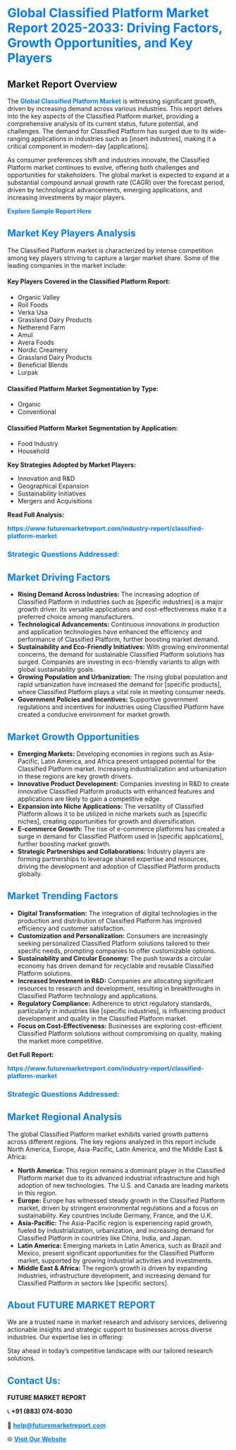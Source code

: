 <h1 style="color: #007BFF;">Global Classified Platform Market Report 2025-2033: Driving Factors, Growth Opportunities, and Key Players</h1>

<section id="overview">
<h2>Market Report Overview</h2>
<p>The <a href="https://www.futuremarketreport.com/industry-report/classified-platform-market" style="color: #007BFF; text-decoration: none;"><strong>Global Classified Platform Market</strong></a> is witnessing significant growth, driven by increasing demand across various industries. This report delves into the key aspects of the Classified Platform market, providing a comprehensive analysis of its current status, future potential, and challenges. The demand for Classified Platform has surged due to its wide-ranging applications in industries such as [insert industries], making it a critical component in modern-day [applications].</p>
<p>As consumer preferences shift and industries innovate, the Classified Platform market continues to evolve, offering both challenges and opportunities for stakeholders. The global market is expected to expand at a substantial compound annual growth rate (CAGR) over the forecast period, driven by technological advancements, emerging applications, and increasing investments by major players.</p>
</section>

<section id="overview">
<p><a href="https://www.futuremarketreport.com/request-sample/reportId=34197" style="color: #007BFF; text-decoration: none;"><strong>Explore Sample Report Here</strong></a></p>
</section>

<section id="key-players">
<h2 style="color: #007BFF;">Market Key Players Analysis</h2>
<p>The Classified Platform market is characterized by intense competition among key players striving to capture a larger market share. Some of the leading companies in the market include:</p>
<h4>Key Players Covered in the Classified Platform Report:</h4>
<ul><li>Organic Valley</li><li>Roil Foods</li><li>Verka Usa</li><li>Grassland Dairy Products</li><li>Netherend Farm</li><li>Amul</li><li>Avera Foods</li><li>Nordic Creamery</li><li>Grassland Dairy Products</li><li>Beneficial Blends</li><li>Lurpak</li></ul>
<h4>Classified Platform Market Segmentation by Type:</h4>
<ul><li>Organic</li><li>Conventional</li></ul>

<h4>Classified Platform Market Segmentation by Application:</h4>
<ul><li>Food Industry</li><li>Household</li></ul>
<p><strong>Key Strategies Adopted by Market Players:</strong></p>
<ul>
<li>Innovation and R&D</li>
<li>Geographical Expansion</li>
<li>Sustainability Initiatives</li>
<li>Mergers and Acquisitions</li>
</ul>
</section>

<section>
<p><strong>Read Full Analysis: </strong></p><a href="https://www.futuremarketreport.com/industry-report/classified-platform-market" style="color: #007BFF; text-decoration: none;"><strong>https://www.futuremarketreport.com/industry-report/classified-platform-market</strong></a>
<h3 style="color: #007BFF;">Strategic Questions Addressed:</h3>
</section>

<section id="driving-factors">
<h2 style="color: #007BFF;">Market Driving Factors</h2>
<ul>
<li><strong>Rising Demand Across Industries:</strong> The increasing adoption of Classified Platform in industries such as [specific industries] is a major growth driver. Its versatile applications and cost-effectiveness make it a preferred choice among manufacturers.</li>
<li><strong>Technological Advancements:</strong> Continuous innovations in production and application technologies have enhanced the efficiency and performance of Classified Platform, further boosting market demand.</li>
<li><strong>Sustainability and Eco-Friendly Initiatives:</strong> With growing environmental concerns, the demand for sustainable Classified Platform solutions has surged. Companies are investing in eco-friendly variants to align with global sustainability goals.</li>
<li><strong>Growing Population and Urbanization:</strong> The rising global population and rapid urbanization have increased the demand for [specific products], where Classified Platform plays a vital role in meeting consumer needs.</li>
<li><strong>Government Policies and Incentives:</strong> Supportive government regulations and incentives for industries using Classified Platform have created a conducive environment for market growth.</li>
</ul>
</section>

<section id="growth-opportunities">
<h2 style="color: #007BFF;">Market Growth Opportunities</h2>
<ul>
<li><strong>Emerging Markets:</strong> Developing economies in regions such as Asia-Pacific, Latin America, and Africa present untapped potential for the Classified Platform market. Increasing industrialization and urbanization in these regions are key growth drivers.</li>
<li><strong>Innovative Product Development:</strong> Companies investing in R&D to create innovative Classified Platform products with enhanced features and applications are likely to gain a competitive edge.</li>
<li><strong>Expansion into Niche Applications:</strong> The versatility of Classified Platform allows it to be utilized in niche markets such as [specific niches], creating opportunities for growth and diversification.</li>
<li><strong>E-commerce Growth:</strong> The rise of e-commerce platforms has created a surge in demand for Classified Platform used in [specific applications], further boosting market growth.</li>
<li><strong>Strategic Partnerships and Collaborations:</strong> Industry players are forming partnerships to leverage shared expertise and resources, driving the development and adoption of Classified Platform products globally.</li>
</ul>
</section>

<section id="trending-factors">
<h2 style="color: #007BFF;">Market Trending Factors</h2>
<ul>
<li><strong>Digital Transformation:</strong> The integration of digital technologies in the production and distribution of Classified Platform has improved efficiency and customer satisfaction.</li>
<li><strong>Customization and Personalization:</strong> Consumers are increasingly seeking personalized Classified Platform solutions tailored to their specific needs, prompting companies to offer customizable options.</li>
<li><strong>Sustainability and Circular Economy:</strong> The push towards a circular economy has driven demand for recyclable and reusable Classified Platform solutions.</li>
<li><strong>Increased Investment in R&D:</strong> Companies are allocating significant resources to research and development, resulting in breakthroughs in Classified Platform technology and applications.</li>
<li><strong>Regulatory Compliance:</strong> Adherence to strict regulatory standards, particularly in industries like [specific industries], is influencing product development and quality in the Classified Platform market.</li>
<li><strong>Focus on Cost-Effectiveness:</strong> Businesses are exploring cost-efficient Classified Platform solutions without compromising on quality, making the market more competitive.</li>
</ul>
</section>

<section>
<p><strong>Get Full Report: </strong></p><a href="https://www.futuremarketreport.com/industry-report/classified-platform-market" style="color: #007BFF; text-decoration: none;"><strong>https://www.futuremarketreport.com/industry-report/classified-platform-market</strong></a>
<h3 style="color: #007BFF;">Strategic Questions Addressed:</h3>
</section>


<section id="regional-analysis">
<h2 style="color: #007BFF;">Market Regional Analysis</h2>
<p>The global Classified Platform market exhibits varied growth patterns across different regions. The key regions analyzed in this report include North America, Europe, Asia-Pacific, Latin America, and the Middle East & Africa:</p>
<ul>
<li><strong>North America:</strong> This region remains a dominant player in the Classified Platform market due to its advanced industrial infrastructure and high adoption of new technologies. The U.S. and Canada are leading markets in this region.</li>
<li><strong>Europe:</strong> Europe has witnessed steady growth in the Classified Platform market, driven by stringent environmental regulations and a focus on sustainability. Key countries include Germany, France, and the U.K.</li>
<li><strong>Asia-Pacific:</strong> The Asia-Pacific region is experiencing rapid growth, fueled by industrialization, urbanization, and increasing demand for Classified Platform in countries like China, India, and Japan.</li>
<li><strong>Latin America:</strong> Emerging markets in Latin America, such as Brazil and Mexico, present significant opportunities for the Classified Platform market, supported by growing industrial activities and investments.</li>
<li><strong>Middle East & Africa:</strong> The region’s growth is driven by expanding industries, infrastructure development, and increasing demand for Classified Platform in sectors like [specific sectors].</li>
</ul>
</section>

<footer>
<h2 style="color: #007BFF;">About FUTURE MARKET REPORT</h2>
<p>We are a trusted name in market research and advisory services, delivering actionable insights and strategic support to businesses across diverse industries. Our expertise lies in offering:</p>

<p>Stay ahead in today’s competitive landscape with our tailored research solutions.</p>

<h2 style="color: #007BFF;">Contact Us:</h2>
<p><strong>FUTURE MARKET REPORT</strong></p>
<p>📞 <strong>+91 (883) 074-8030</strong></p>
<p>📧 <strong><a href="mailto:help@futuremarketreport.com" style="color: #007BFF;">help@futuremarketreport.com</a></strong></p>
<p>🌐 <strong><a href="https://www.futuremarketreport.com/" style="color: #007BFF;">Visit Our Website</a></strong></p>
</footer>